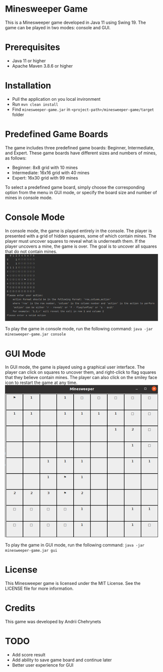 # Minesweeper Game
This is a Minesweeper game developed in Java 11 using Swing 19. The game can be played in two modes: console and GUI.

# Prerequisites
- Java 11 or higher
- Apache Maven 3.8.6 or higher

# Installation
- Pull the application on you local invironment
- Run `mvn clean install`
- Find `minesweeper-game.jar` in `<project-path>/minesweeper-game/target` folder

# Predefined Game Boards
The game includes three predefined game boards: Beginner, Intermediate, and Expert. These game boards have different sizes and numbers of mines, as follows:

- Beginner: 8x8 grid with 10 mines
- Intermediate: 16x16 grid with 40 mines
- Expert: 16x30 grid with 99 mines

To select a predefined game board, simply choose the corresponding option from the menu in GUI mode, or specify the board size and number of mines in console mode.

# Console Mode
In console mode, the game is played entirely in the console. The player is presented with a grid of hidden squares, some of which contain mines. The player must uncover squares to reveal what is underneath them. If the player uncovers a mine, the game is over. The goal is to uncover all squares that do not contain mines.
![plot](./img/minesweeper-console-ui.png)

To play the game in console mode, run the following command:
`java -jar minesweeper-game.jar console`

# GUI Mode
In GUI mode, the game is played using a graphical user interface. The player can click on squares to uncover them, and right-click to flag squares that they believe contain mines. The player can also click on the smiley face icon to restart the game at any time.
![plot](./img/minesweeper-GUI.png)

To play the game in GUI mode, run the following command:
`java -jar minesweeper-game.jar gui`

# License
This Minesweeper game is licensed under the MIT License. See the LICENSE file for more information.

# Credits
This game was developed by Andrii Chehrynets

# TODO
- Add score result
- Add ability to save game board and continue later
- Better user experience for GUI

